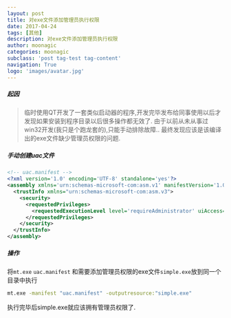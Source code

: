```yaml
---
layout: post
title: 对exe文件添加管理员执行权限
date: 2017-04-24
tags: [其他]
description: 对exe文件添加管理员执行权限
author: moonagic
categories: moonagic
subclass: 'post tag-test tag-content'
navigation: True
logo: 'images/avatar.jpg'
---
```


##### 起因
> 临时使用QT开发了一套类似启动器的程序,开发完毕发布给同事使用以后才发现如果安装到程序目录以后很多操作都无效了.
由于以前从未从事过win32开发(我只是个跑龙套的),只能手动排除故障..
最终发现应该是该编译出的exe文件缺少管理员权限的问题.

##### 手动创建uac文件
```xml
<!-- uac.manifest -->
<?xml version='1.0' encoding='UTF-8' standalone='yes'?>  
<assembly xmlns='urn:schemas-microsoft-com:asm.v1' manifestVersion='1.0'>  
  <trustInfo xmlns="urn:schemas-microsoft-com:asm.v3">  
    <security>  
      <requestedPrivileges>  
        <requestedExecutionLevel level='requireAdministrator' uiAccess='false' />  
      </requestedPrivileges>  
    </security>  
  </trustInfo>  
</assembly>
```
##### 操作
将`mt.exe` `uac.manifest` 和需要添加管理员权限的exe文件`simple.exe`放到同一个目录中执行
```bash
mt.exe -manifest "uac.manifest" -outputresource:"simple.exe"
```
执行完毕后simple.exe就应该拥有管理员权限了.